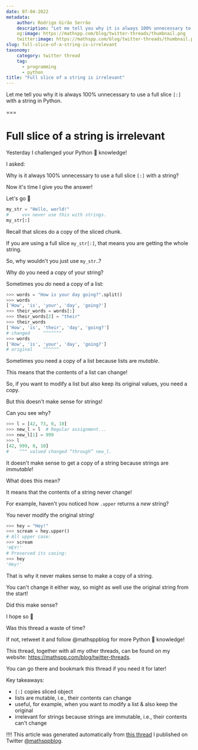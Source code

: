 ```yaml
---
date: 07-04-2022
metadata:
    author: Rodrigo Girão Serrão
    description: "Let me tell you why it is always 100% unnecessary to use a full slice `[:]` with a string in Python."
    og:image: https://mathspp.com/blog/twitter-threads/thumbnail.png
    twitter:image: https://mathspp.com/blog/twitter-threads/thumbnail.png
slug: full-slice-of-a-string-is-irrelevant
taxonomy:
    category: twitter thread
    tag:
      - programming
      - python
title: "Full slice of a string is irrelevant"
---
```


Let me tell you why it is always 100% unnecessary to use a full slice `[:]` with a string in Python.

===

# Full slice of a string is irrelevant

Yesterday I challenged your Python 🐍 knowledge!

I asked:

Why is it always 100% unnecessary to use a full slice `[:]` with a string?

Now it's time I give you the answer!

Let's go 🚀

```py
my_str = "Hello, world!"
#     vvv never use this with strings.
my_str[:]
```


Recall that slices do a copy of the sliced chunk.

If you are using a full slice `my_str[:]`, that means you are getting the whole string.

So, why wouldn't you just use `my_str`..?

Why do you need a _copy_ of your string?

Sometimes you _do_ need a copy of a list:

```py
>>> words = "How is your day going?".split()
>>> words
['How', 'is', 'your', 'day', 'going?']
>>> their_words = words[:]
>>> their_words[2] = "their"
>>> their_words
['How', 'is', 'their', 'day', 'going?']
# changed     ^^^^^^^
>>> words
['How', 'is', 'your', 'day', 'going?']
# original    ^^^^^^
```


Sometimes you need a copy of a list because lists are _mutable_.

This means that the contents of a list can change!

So, if you want to modify a list but also keep its original values, you need a copy.

But this doesn't make sense for strings!

Can you see why?

```py
>>> l = [42, 73, 0, 10]
>>> new_l = l  # Regular assignment...
>>> new_l[1] = 999
>>> l
[42, 999, 0, 10]
#    ^^^ valued changed “through” new_l.
```


It doesn't make sense to get a copy of a string because strings are _immutable_!

What does this mean?

It means that the contents of a string never change!

For example, haven't you noticed how `.upper` returns a _new_ string?

You never modify the original string!

```py
>>> hey = "Hey!"
>>> scream = hey.upper()
# All upper case:
>>> scream
'HEY!'
# Preserved its casing:
>>> hey
'Hey!'
```


That is why it never makes sense to make a copy of a string.

You can't change it either way, so might as well use the original string from the start!

Did this make sense?

I hope so 🤞


Was this thread a waste of time?

If not, retweet it and follow @mathsppblog for more Python 🐍 knowledge!

This thread, together with all my other threads, can be found on my website: https://mathspp.com/blog/twitter-threads.

You can go there and bookmark this thread if you need it for later!


Key takeaways:

 - `[:]` copies sliced object
 - lists are mutable, i.e., their contents can change
 - useful, for example, when you want to modify a list & also keep the original
 - irrelevant for strings because strings are immutable, i.e., their contents can't change


!!!! This article was generated automatically from [this thread](https://twitter.com/mathsppblog/status/1511342969990823937) I published on Twitter [@mathsppblog](https://twitter.com/mathsppblog).
